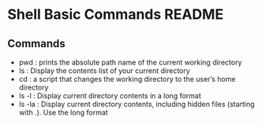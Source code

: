 # Shell Basic Commands README
## Commands
- pwd : prints the absolute path name of the current working directory
- ls  : Display the contents list of your current directory
- cd  : a script that changes the working directory to the user’s home directory
- ls -l : Display current directory contents in a long format
- ls -la : Display current directory contents, including hidden files (starting with .). Use the long format 

